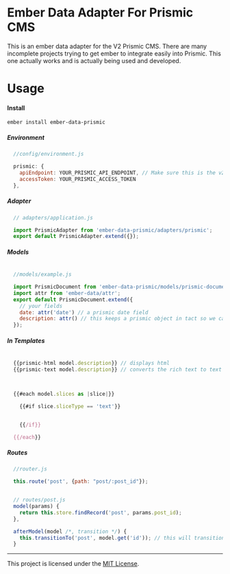 # Ember Data Adapter For Prismic CMS
This is an ember data adapter for the V2 Prismic CMS. There are many incomplete projects trying to get ember to integrate easily into Prismic. This one actually works and is actually being used and developed.

# Usage

#### Install
`ember install ember-data-prismic`

##### Environment
```javascript
  //config/environment.js

  prismic: {
    apiEndpoint: YOUR_PRISMIC_API_ENDPOINT, // Make sure this is the v2 API url
    accessToken: YOUR_PRISMIC_ACCESS_TOKEN
  },
```

##### Adapter
```javascript
  // adapters/application.js

  import PrismicAdapter from 'ember-data-prismic/adapters/prismic';
  export default PrismicAdapter.extend({});
```

##### Models
```javascript

  //models/example.js

  import PrismicDocument from 'ember-data-prismic/models/prismic-document';
  import attr from 'ember-data/attr';
  export default PrismicDocument.extend({
    // your fields
    date: attr('date') // a prismic date field
    description: attr() // this keeps a prismic object in tact so we can use our template helpers for displaying HTML or text
  });
```

##### In Templates
```javascript

  {{prismic-html model.description}} // displays html
  {{prismic-text model.description}} // converts the rich text to text



  {{#each model.slices as |slice|}}

    {{#if slice.sliceType == 'text'}}


    {{/if}}

  {{/each}}

```

##### Routes

```javascript
  //router.js

  this.route('post', {path: "post/:post_id"});


  // routes/post.js
  model(params) {
    return this.store.findRecord('post', params.post_id);
  },

  afterModel(model /*, transition */) {
    this.transitionTo('post', model.get('id')); // this will transition to the correct url
  }
```

------------------------------------------------------------------------------

This project is licensed under the [MIT License](LICENSE.md).

